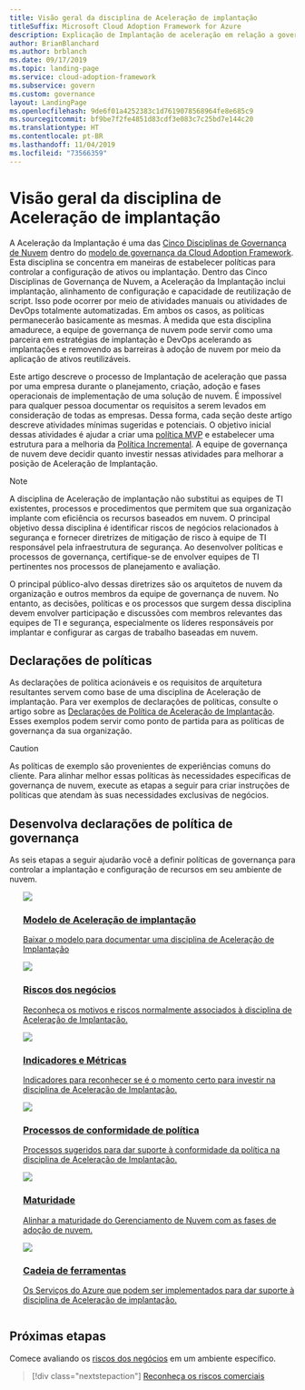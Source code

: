 ```yaml
---
title: Visão geral da disciplina de Aceleração de implantação
titleSuffix: Microsoft Cloud Adoption Framework for Azure
description: Explicação de Implantação de aceleração em relação a governança de nuvem.
author: BrianBlanchard
ms.author: brblanch
ms.date: 09/17/2019
ms.topic: landing-page
ms.service: cloud-adoption-framework
ms.subservice: govern
ms.custom: governance
layout: LandingPage
ms.openlocfilehash: 9de6f01a4252383c1d7619078568964fe8e685c9
ms.sourcegitcommit: bf9be7f2fe4851d83cdf3e083c7c25bd7e144c20
ms.translationtype: HT
ms.contentlocale: pt-BR
ms.lasthandoff: 11/04/2019
ms.locfileid: "73566359"
---
```

# <a name="deployment-acceleration-discipline-overview"></a>Visão geral da disciplina de Aceleração de implantação

A Aceleração da Implantação é uma das [Cinco Disciplinas de Governança de Nuvem](../governance-disciplines.md) dentro do [modelo de governança da Cloud Adoption Framework](../index.md). Esta disciplina se concentra em maneiras de estabelecer políticas para controlar a configuração de ativos ou implantação. Dentro das Cinco Disciplinas de Governança de Nuvem, a Aceleração da Implantação inclui implantação, alinhamento de configuração e capacidade de reutilização de script. Isso pode ocorrer por meio de atividades manuais ou atividades de DevOps totalmente automatizadas. Em ambos os casos, as políticas permanecerão basicamente as mesmas. À medida que esta disciplina amadurece, a equipe de governança de nuvem pode servir como uma parceira em estratégias de implantação e DevOps acelerando as implantações e removendo as barreiras à adoção de nuvem por meio da aplicação de ativos reutilizáveis.

Este artigo descreve o processo de Implantação de aceleração que passa por uma empresa durante o planejamento, criação, adoção e fases operacionais de implementação de uma solução de nuvem. É impossível para qualquer pessoa documentar os requisitos a serem levados em consideração de todas as empresas. Dessa forma, cada seção deste artigo descreve atividades mínimas sugeridas e potenciais. O objetivo inicial dessas atividades é ajudar a criar uma [política MVP](../policy-compliance/index.md#minimum-viable-product-mvp-for-policy) e estabelecer uma estrutura para a melhoria da [Política Incremental](../policy-compliance/index.md#incremental-policy-growth). A equipe de governança de nuvem deve decidir quanto investir nessas atividades para melhorar a posição de Aceleração de Implantação.

> [!NOTE]
> A disciplina de Aceleração de implantação não substitui as equipes de TI existentes, processos e procedimentos que permitem que sua organização implante com eficiência os recursos baseados em nuvem. O principal objetivo dessa disciplina é identificar riscos de negócios relacionados à segurança e fornecer diretrizes de mitigação de risco à equipe de TI responsável pela infraestrutura de segurança. Ao desenvolver políticas e processos de governança, certifique-se de envolver equipes de TI pertinentes nos processos de planejamento e avaliação.

O principal público-alvo dessas diretrizes são os arquitetos de nuvem da organização e outros membros da equipe de governança de nuvem. No entanto, as decisões, políticas e os processos que surgem dessa disciplina devem envolver participação e discussões com membros relevantes das equipes de TI e segurança, especialmente os líderes responsáveis por implantar e configurar as cargas de trabalho baseadas em nuvem.

## <a name="policy-statements"></a>Declarações de políticas

As declarações de política acionáveis e os requisitos de arquitetura resultantes servem como base de uma disciplina de Aceleração de implantação. Para ver exemplos de declarações de políticas, consulte o artigo sobre as [Declarações de Política de Aceleração de Implantação](./policy-statements.md). Esses exemplos podem servir como ponto de partida para as políticas de governança da sua organização.

> [!CAUTION]
> As políticas de exemplo são provenientes de experiências comuns do cliente. Para alinhar melhor essas políticas às necessidades específicas de governança de nuvem, execute as etapas a seguir para criar instruções de políticas que atendam às suas necessidades exclusivas de negócios.

## <a name="develop-governance-policy-statements"></a>Desenvolva declarações de política de governança

As seis etapas a seguir ajudarão você a definir políticas de governança para controlar a implantação e configuração de recursos em seu ambiente de nuvem.

<!-- markdownlint-disable MD033 -->

<ul class="panelContent cardsE">
<li style="display: flex; flex-direction: column;">
    <a href="./template.md">
        <div class="cardSize">
            <div class="cardPadding" >
                <div class="card" >
                    <div class="cardImageOuter">
                        <div class="cardImage">
                            <img src="../../_images/govern/process-template.png" class="x-hidden-focus"/>
                        </div>
                    </div>
                    <div class="cardText" style="padding-left:0px;">
                        <h3>Modelo de Aceleração de implantação</h3>
                        <p class="x-hidden-focus">Baixar o modelo para documentar uma disciplina de Aceleração de Implantação</p>
                    </div>
                </div>
            </div>
        </div>
    </a>
</li><li style="display: flex; flex-direction: column;">
    <a href="./business-risks.md">
        <div class="cardSize">
            <div class="cardPadding" >
                <div class="card" >
                    <div class="cardImageOuter">
                        <div class="cardImage">
                            <img src="../../_images/govern/process-risks.png" class="x-hidden-focus"/>
                        </div>
                    </div>
                    <div class="cardText" style="padding-left:0px;">
                        <h3>Riscos dos negócios</h3>
                        <p class="x-hidden-focus">Reconheça os motivos e riscos normalmente associados à disciplina de Aceleração de Implantação.</p>
                    </div>
                </div>
            </div>
        </div>
    </a>
</li>
<li style="display: flex; flex-direction: column;">
    <a href="./metrics-tolerance.md">
        <div class="cardSize">
            <div class="cardPadding" >
                <div class="card" >
                    <div class="cardImageOuter">
                        <div class="cardImage">
                            <img src="../../_images/govern/process-metrics.png" class="x-hidden-focus"/>
                        </div>
                    </div>
                    <div class="cardText" style="padding-left:0px;">
                        <h3>Indicadores e Métricas</h3>
                        <p class="x-hidden-focus">Indicadores para reconhecer se é o momento certo para investir na disciplina de Aceleração de Implantação.</p>
                    </div>
                </div>
            </div>
        </div>
    </a>
</li>
<li style="display: flex; flex-direction: column;">
    <a href="./compliance-processes.md">
        <div class="cardSize">
            <div class="cardPadding" >
                <div class="card" >
                    <div class="cardImageOuter">
                        <div class="cardImage">
                            <img src="../../_images/govern/process-enforce.png" class="x-hidden-focus"/>
                        </div>
                    </div>
                    <div class="cardText" style="padding-left:0px;">
                        <h3>Processos de conformidade de política</h3>
                        <p class="x-hidden-focus">Processos sugeridos para dar suporte à conformidade da política na disciplina de Aceleração de Implantação.</p>
                    </div>
                </div>
            </div>
        </div>
    </a>
</li>
<li style="display: flex; flex-direction: column;">
    <a href="./discipline-improvement.md">
        <div class="cardSize">
            <div class="cardPadding" >
                <div class="card" >
                    <div class="cardImageOuter">
                        <div class="cardImage">
                            <img src="../../_images/govern/process-maturity.png" class="x-hidden-focus"/>
                        </div>
                    </div>
                    <div class="cardText" style="padding-left:0px;">
                        <h3>Maturidade</h3>
                        <p class="x-hidden-focus">Alinhar a maturidade do Gerenciamento de Nuvem com as fases de adoção de nuvem.</p>
                    </div>
                </div>
            </div>
        </div>
    </a>
</li>
<li style="display: flex; flex-direction: column;">
    <a href="./toolchain.md">
        <div class="cardSize">
            <div class="cardPadding" >
                <div class="card" >
                    <div class="cardImageOuter">
                        <div class="cardImage">
                            <img src="../../_images/govern/process-toolchain.png" class="x-hidden-focus"/>
                        </div>
                    </div>
                    <div class="cardText" style="padding-left:0px;">
                        <h3>Cadeia de ferramentas</h3>
                        <p class="x-hidden-focus">Os Serviços do Azure que podem ser implementados para dar suporte à disciplina de Aceleração de implantação.</p>
                    </div>
                </div>
            </div>
        </div>
    </a>
</li>
</ul>

## <a name="next-steps"></a>Próximas etapas

Comece avaliando os [riscos dos negócios](./business-risks.md) em um ambiente específico.

> [!div class="nextstepaction"]
> [Reconheça os riscos comerciais](./business-risks.md)

<!-- markdownlint-enable MD033 -->
